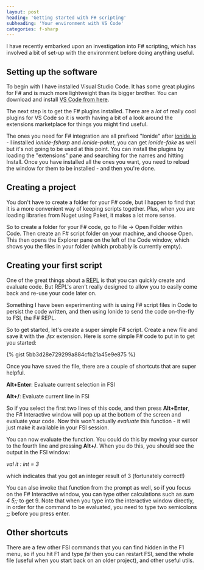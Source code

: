 ```yaml
---
layout: post
heading: 'Getting started with F# scripting'
subheading: 'Your environment with VS Code'
categories: f-sharp
---
```


I have recently embarked upon an investigation into F# scripting, which has involved a bit of set-up with the environment before doing anything useful.

## Setting up the software

To begin with I have installed Visual Studio Code. It has some great plugins for F# and is much more lightweight than its bigger brother. You can download and install [VS Code from here](https://code.visualstudio.com/).

The next step is to get the F# plugins installed. There are a *lot* of really cool plugins for VS Code so it is worth having a bit of a look around the extensions marketplace for things you might find useful.

The ones you need for F# integration are all prefixed "Ionide" after [ionide.io](http://ionide.io/) - I installed *ionide-fsharp* and *ionide-paket*, you can get *ionide-fake* as well but it's not going to be used at this point. You can install the plugins by loading the "extensions" pane and searching for the names and hitting Install. Once you have installed all the ones you want, you need to reload the window for them to be installed - and then you're done.

## Creating a project

You don't have to create a folder for your F# code, but I happen to find that it is a more convenient way of keeping scripts together. Plus, when you are loading libraries from Nuget using Paket, it makes a lot more sense.

So to create a folder for your F# code, go to File -> Open Folder within Code. Then create an F# script folder on your machine, and choose Open. This then opens the Explorer pane on the left of the Code window, which shows you the files in your folder (which probably is currently empty).

## Creating your first script

One of the great things about a [REPL](https://en.wikipedia.org/wiki/Read%E2%80%93eval%E2%80%93print_loop) is that you can quickly create and evaluate code. But REPL's aren't really designed to allow you to easily come back and re-use your code later on.

Something I have been experimenting with is using F# script files in Code to persist the code written, and then using Ionide to send the code on-the-fly to FSI, the F# REPL.

So to get started, let's create a super simple F# script. Create a new file and save it with the *.fsx* extension. Here is some simple F# code to put in to get you started:

{% gist 5bb3d28e729299a884cfb21a45e9e875 %}

Once you have saved the file, there are a couple of shortcuts that are super helpful.

**Alt+Enter**: Evaluate current selection in FSI

**Alt+/**: Evaluate current line in FSI

So if you select the first two lines of this code, and then press **Alt+Enter**, the F# Interactive window will pop up at the bottom of the screen and evaluate your code. Now this won't actually *evaluate* this function - it will just make it available in your FSI session.

You can now evaluate the function. You could do this by moving your cursor to the fourth line and pressing **Alt+/**. When you do this, you should see the output in the FSI window:

_val it : int = 3_

which indicates that you got an integer result of 3 (fortunately correct!)

You can also invoke that function from the prompt as well, so if you focus on the F# Interactive window, you can type other calculations such as *sum 4 5;;* to get 9. Note that when you type into the interactive window directly, in order for the command to be evaluated, you need to type two semicolons **;;** before you press enter.

## Other shortcuts

There are a few other FSI commands that you can find hidden in the F1 menu, so if you hit F1 and type *fsi* then you can restart FSI, send the whole file (useful when you start back on an older project), and other useful utils.